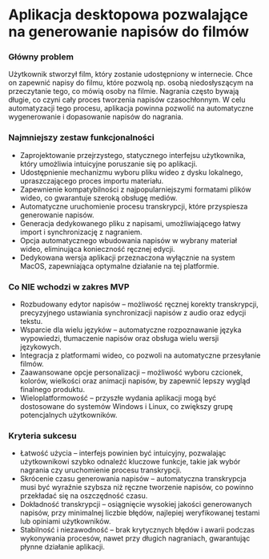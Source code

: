 # Aplikacja desktopowa pozwalające na generowanie napisów do filmów

### Główny problem

Użytkownik stworzył film, który zostanie udostępniony w internecie. Chce on zapewnić napisy do filmu, które pozwolą np. osobą niedosłyszącym na przeczytanie tego, co mówią osoby na filmie. Nagrania często bywają długie, co czyni cały proces tworzenia napisów czasochłonnym. W celu automatyzacji tego procesu, aplikacja powinna pozwolić na automatyczne wygenerowanie i dopasowanie napisów do nagrania.

### Najmniejszy zestaw funkcjonalności
- Zaprojektowanie przejrzystego, statycznego interfejsu użytkownika, który umożliwia intuicyjne poruszanie się po aplikacji.
- Udostępnienie mechanizmu wyboru pliku wideo z dysku lokalnego, upraszczającego proces importu materiału.
- Zapewnienie kompatybilności z najpopularniejszymi formatami plików wideo, co gwarantuje szeroką obsługę mediów.
- Automatyczne uruchomienie procesu transkrypcji, które przyspiesza generowanie napisów.
- Generacja dedykowanego pliku z napisami, umożliwiającego łatwy import i synchronizację z nagraniem.
- Opcja automatycznego wbudowania napisów w wybrany materiał wideo, eliminująca konieczność ręcznej edycji.
- Dedykowana wersja aplikacji przeznaczona wyłącznie na system MacOS, zapewniająca optymalne działanie na tej platformie.

### Co NIE wchodzi w zakres MVP
- Rozbudowany edytor napisów – możliwość ręcznej korekty transkrypcji, precyzyjnego ustawiania synchronizacji napisów z audio oraz edycji tekstu.
- Wsparcie dla wielu języków – automatyczne rozpoznawanie języka wypowiedzi, tłumaczenie napisów oraz obsługa wielu wersji językowych.
- Integracja z platformami wideo, co pozwoli na automatyczne przesyłanie filmów.
- Zaawansowane opcje personalizacji – możliwość wyboru czcionek, kolorów, wielkości oraz animacji napisów, by zapewnić lepszy wygląd finalnego produktu.
- Wieloplatformowość – przyszłe wydania aplikacji mogą być dostosowane do systemów Windows i Linux, co zwiększy grupę potencjalnych użytkowników.

### Kryteria sukcesu
- Łatwość użycia – interfejs powinien być intuicyjny, pozwalając użytkownikowi szybko odnaleźć kluczowe funkcje, takie jak wybór nagrania czy uruchomienie procesu transkrypcji.
- Skrócenie czasu generowania napisów – automatyczna transkrypcja musi być wyraźnie szybsza niż ręczne tworzenie napisów, co powinno przekładać się na oszczędność czasu.
- Dokładność transkrypcji – osiągnięcie wysokiej jakości generowanych napisów, przy minimalnej liczbie błędów, najlepiej weryfikowanej testami lub opiniami użytkowników.
- Stabilność i niezawodność – brak krytycznych błędów i awarii podczas wykonywania procesów, nawet przy długich nagraniach, gwarantując płynne działanie aplikacji.
